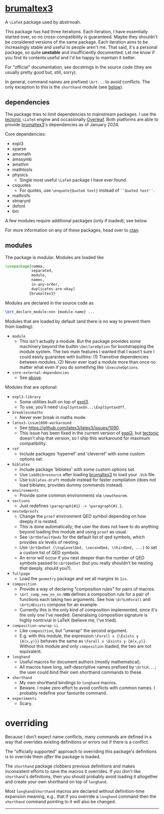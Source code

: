 [brumaltex3]
============

A `\LaTeX` package used by abstrnoah.

This package has had three iterations. Each iteration, I have essentially
started over, so no cross-compatibility is guaranteed. Maybe they shouldn't be
considered versions of the same package.
Each iteration aims to be increasingly stable and useful to people aren't me.
That said, it's a personal package, so quite ___unstable___ and insufficiently
documented. Let me know if you find its contents useful and I'd be happy to
maintain it better.

For "official" documentation, see docstrings in the source code (they are
usually pretty good but, still, sorry).

In general, command names are prefixed `\brt...` to avoid conflicts. The only
exception to this is the `shorthand` module (see [below](#modules)).

## dependencies

The package tries to limit dependencies to mainstream packages. I use the
[tectonic] `\LaTeX` engine and occasionally [Overleaf]. Both platforms are able to
provide [brumaltex3]'s dependencies as of January 2024.

Core dependencies:

* expl3
* xparse
* amsmath
* amssymb
* amsthm
* mathtools
* physics
    * Single most useful `\LaTeX` package I have ever found.
* csquotes
    * For quotes, use
      `\enquote{Quoted text}`
      instead of
      <code>``Quoted text''</code>.
* mathrsfs
* stmaryrd
* dsfont
* bm

A few modules require additional packages (only if loaded); see below.

For more information on any of these packages, head over to [ctan].

## modules

The package is modular.
Modules are loaded like
```latex
\usepackage[comma,
            separated,
            module,
            names,
            in-any-order,
            duplicates-are-okay]
           {brumaltex3}
```

Modules are declared in the source code as
```latex
\brt_declare_module:nnn {module-name} ...
```

Modules that are loaded by default (and there is no way to prevent them from
loading):

* `module`
    * This isn't actually a module. But the package provides some machinery
      beyond the builtin `\DeclareOption` for bootstrapping the module system.
      The two main features I wanted that I wasn't sure I could easily guarantee
      with builtins: (1) Transitive dependencies between modules. (2) Never ever
      load a module more than once no matter what even if you do something like
      `\ExecuteOptions`.
* `core-external-dependencies`
    * See [above](#dependencies).

Modules that are optional:

* `expl3-library`
    * Some utilities built on top of [expl3].
    * To use, you'll need `\ExplSyntaxOn...\ExplSyntaxOff`.
* `breaklessmaths`
    * Never ever break in maths mode.
* `latex3-issue1090-workaround`
    * See <https://github.com/latex3/latex3/issues/1090>.
    * This issue has been fixed in the current version of [expl3], but
      [tectonic] doesn't ship that version, so I ship this workaround for
      maximum compatibility.
* `ref`
    * Include packages 'hyperref' and 'cleverref' with some custom options set.
* `biblatex`
    * Include package 'biblatex' with some custom options set.
    * Use `\addbibresource` after loading [brumaltex3] to load your `.bib` file.
    * Use `biblatex-draft` module instead for faster compilation (does not load
      biblatex; provides dummy commands instead).
* `environments`
    * Provide some common environments via `\newtheorem`.
* `sections`
    * Just redefines `\paragraph{#1} -> \paragraph{#1.}`.
* `nestedproofs`
    * Change the `proof` environment QED symbol depending on how deeply it is
      nested.
    * This is done automatically; the user the does not have to do anything
      beyond loading this module and using `proof` as usual.
    * See `\brtDefaultQeds` for the default list of qed symbols, which provides
      _six_ levels of nesting.
    * Use `\brtQedSet {\topLevelQed, \secondQed, \thirdQed, ...}` to set a
      custom list of QED symbols.
    * An error will occur if you nest deeper than the number of QED symbols
      passed to `\brtQedSet` (but you really shouldn't be nesting _that_ deeply,
      should you?).
* `fullpage`
    * Load the `geometry` package and set all margins to `1in`.
* `composition`
    * Provide a way of declaring "composition rules" for pairs of macros.
    * `\brt_comp_new_nn_nn:NNN` defines a composition rule for a pair of
      functions each taking two arguments. See how `\brtLHForall` and
      `\brtLHExists` compose for an example.
    * Currently this is the only kind of composition implemented, since it's the
      only one I've needed. Generalising composition signature is highly
      nontrivial in LaTeX (believe me, I've tried).
* `composition-unwrap-ii`
    * Like `composition`, but "unwrap" the second argument.
    * E.g. with this module, the expression `\Forall x {\Exists y {A(x,y)}}`
      behaves the same as `\Forall x \Exists y {A(x,y)}`. Without this module
      and only `composition` loaded, the two are not equivalent.
* `longhand`
    * Useful macros for document authors (mostly mathematical).
    * All macros have long, self-descriptive names prefixed by `\brtLH...`; the
      user could bind their own shorthand commands to these.
* `shorthand`
    * My own shorthand bindings to `longhand` macros.
    * Beware. I make zero effort to avoid conflicts with common names. I
      probably redefine your favourite command.
* `experiments`
    * Scary.

# overriding

Because I don't expect name conflicts, many commands are defined in a way that
overrides existing definitions or errors out if there is a conflict.

The "officially supported" approach to overriding this package's definitions is
to override them _after_ the package is loaded.

The `shorthand` package clobbers previous definitions and makes
inconsistent efforts to save the macros it overrides. If you don't like
`shorthand`'s definitions, then you should probably avoid loading it altogether
and create your own shorthand on top of `longhand`.

Most `longhand`/`shorthand` macros are declared without definition-time
expansion meaning, e.g., that if you override a `longhand` command then the
`shorthand` command pointing to it will also be changed.

---

[brumaltex3]: https://github.com/abstrnoah/brumaltex
[functional]: https://ctan.org/pkg/functional
[tectonic]: https://github.com/tectonic-typesetting/tectonic/
[expl3]: https://www.ctan.org/pkg/expl3
[Overleaf]: https://www.overleaf.com
[ctan]: https://ctan.org/
